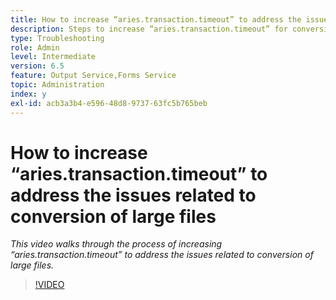 ```yaml
---
title: How to increase “aries.transaction.timeout” to address the issues related to conversion of large files
description: Steps to increase “aries.transaction.timeout” for conversion of large files
type: Troubleshooting
role: Admin
level: Intermediate
version: 6.5
feature: Output Service,Forms Service
topic: Administration
index: y
exl-id: acb3a3b4-e596-48d8-9737-63fc5b765beb
---
```

# How to increase “aries.transaction.timeout” to address the issues related to conversion of large files

*This video walks through the process of increasing “aries.transaction.timeout” to address the issues related to conversion of large files.*

>[!VIDEO](https://video.tv.adobe.com/v/335502?quality=9&learn=on)

